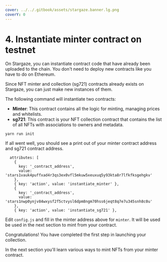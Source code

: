 ```yaml
---
cover: ../../.gitbook/assets/stargaze.banner.lg.png
coverY: 0
---
```


# 4. Instantiate minter contract on testnet

On Stargaze, you can instantiate contract code that have already been uploaded to the chain. You don't need to deploy new contracts like you have to do on Ethereum.

Since NFT minter and collection (sg721) contracts already exists on Stargaze, you can just make new instances of them.

The following command will instantiate two contracts:

* **Minter**: This contract contains all the logic for minting, managing prices and whitelists.
* **sg721**: This contract is your NFT collection contract that contains the list of all NFTs with associations to owners and metadata.

```
yarn run init
```

If all went well, you should see a print out of your minter contract address and sg721 contract address.&#x20;

```
  attributes: [
    {
      key: '_contract_address',
      value: 'stars1vauk4puffxad4r3qs3ex0vfl5mkuw5xeuxuq5y93kta8r7lfkfksgehgkv'
    },
    { key: 'action', value: 'instantiate_minter' },
    {
      key: '_contract_address',
      value: 'stars1nwp0ynjv84wxysf2f5ctvysl6dpm8ngm70hss6jeqt8q7e7u345snh8c0u'
    },
    { key: 'action', value: 'instantiate_sg721' },
```

Edit `config.js` and fill in the minter address above for `minter`. It will be used be used in the next section to mint from your contract.

Congratulations! You have completed the first step in launching your collection.

In the next section you'll learn various ways to mint NFTs from your minter contract.
